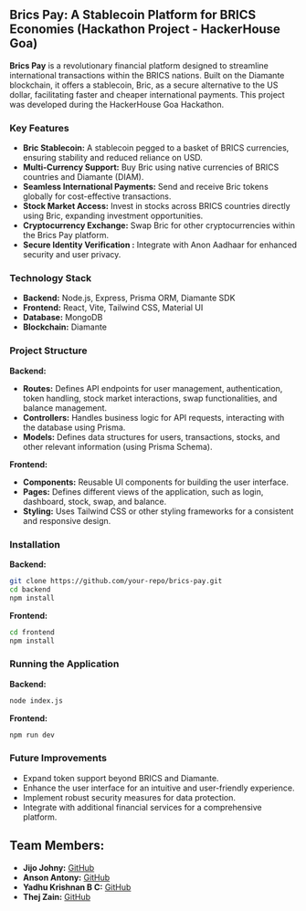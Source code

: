 ## Brics Pay: A Stablecoin Platform for BRICS Economies (Hackathon Project - HackerHouse Goa)

**Brics Pay** is a revolutionary financial platform designed to streamline international transactions within the BRICS nations. Built on the Diamante blockchain, it offers a stablecoin, Bric, as a secure alternative to the US dollar, facilitating faster and cheaper international payments. This project was developed during the HackerHouse Goa Hackathon.

### Key Features

* **Bric Stablecoin:** A stablecoin pegged to a basket of BRICS currencies, ensuring stability and reduced reliance on USD.
* **Multi-Currency Support:** Buy Bric using native currencies of BRICS countries and Diamante (DIAM).
* **Seamless International Payments:** Send and receive Bric tokens globally for cost-effective transactions.
* **Stock Market Access:** Invest in stocks across BRICS countries directly using Bric, expanding investment opportunities.
* **Cryptocurrency Exchange:** Swap Bric for other cryptocurrencies within the Brics Pay platform.
* **Secure Identity Verification :** Integrate with Anon Aadhaar for enhanced security and user privacy.

### Technology Stack

* **Backend:** Node.js, Express, Prisma ORM, Diamante SDK
* **Frontend:** React, Vite, Tailwind CSS, Material UI 
* **Database:** MongoDB
* **Blockchain:** Diamante

### Project Structure

**Backend:**
* **Routes:** Defines API endpoints for user management, authentication, token handling, stock market interactions, swap functionalities, and balance management.
* **Controllers:** Handles business logic for API requests, interacting with the database using Prisma.
* **Models:** Defines data structures for users, transactions, stocks, and other relevant information (using Prisma Schema).

**Frontend:**
* **Components:** Reusable UI components for building the user interface.
* **Pages:** Defines different views of the application, such as login, dashboard, stock, swap, and balance.
* **Styling:** Uses Tailwind CSS or other styling frameworks for a consistent and responsive design.

### Installation

**Backend:**
```bash
git clone https://github.com/your-repo/brics-pay.git
cd backend
npm install
```

**Frontend:**
```bash
cd frontend
npm install
```

### Running the Application

**Backend:**
```bash
node index.js
```

**Frontend:**
 ```bash
 npm run dev
``` 

### Future Improvements

* Expand token support beyond BRICS and Diamante.
* Enhance the user interface for an intuitive and user-friendly experience.
* Implement robust security measures for data protection.
* Integrate with additional financial services for a comprehensive platform.
## Team Members:

- **Jijo Johny:** [GitHub](https://github.com/JijoJohny)
- **Anson Antony:** [GitHub](https://github.com/ansonantony)
- **Yadhu Krishnan B C:** [GitHub](https://github.com/YBC2204)
- **Thej Zain:** [GitHub](https://github.com/thejzain)
